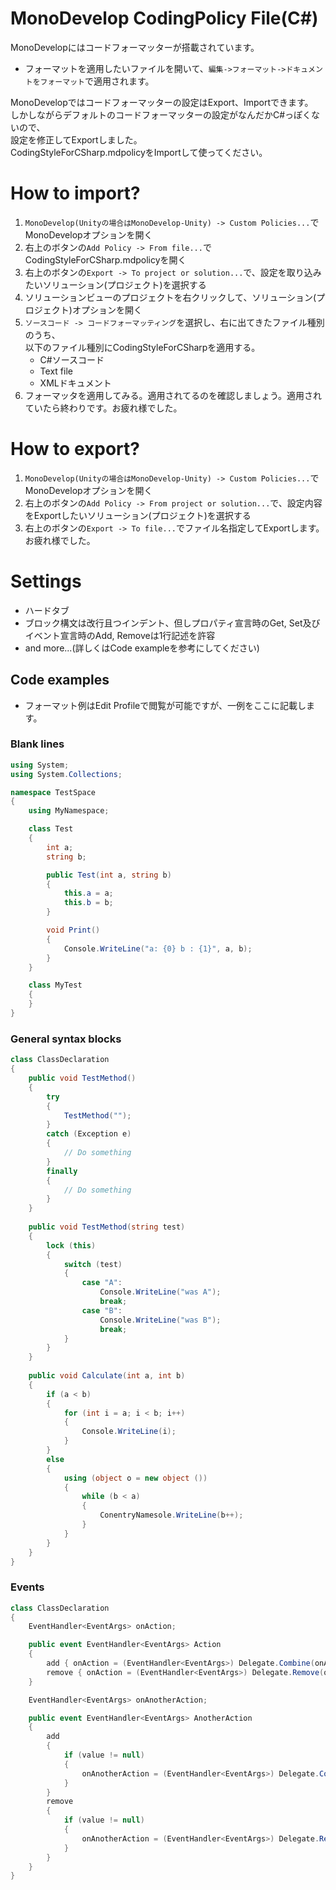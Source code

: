 MonoDevelop CodingPolicy File(C#)
====
MonoDevelopにはコードフォーマッターが搭載されています。

* フォーマットを適用したいファイルを開いて、``編集->フォーマット->ドキュメントをフォーマット``で適用されます。

MonoDevelopではコードフォーマッターの設定はExport、Importできます。  
しかしながらデフォルトのコードフォーマッターの設定がなんだかC#っぽくないので、  
設定を修正してExportしました。  
CodingStyleForCSharp.mdpolicyをImportして使ってください。  

# How to import?
1. ``MonoDevelop(Unityの場合はMonoDevelop-Unity) -> Custom Policies...``でMonoDevelopオプションを開く
2. 右上のボタンの``Add Policy -> From file...``でCodingStyleForCSharp.mdpolicyを開く
3. 右上のボタンの``Export -> To project or solution...``で、設定を取り込みたいソリューション(プロジェクト)を選択する
4. ソリューションビューのプロジェクトを右クリックして、ソリューション(プロジェクト)オプションを開く
5. ``ソースコード -> コードフォーマッティング``を選択し、右に出てきたファイル種別のうち、  
    以下のファイル種別にCodingStyleForCSharpを適用する。
    * C#ソースコード
    * Text file
    * XMLドキュメント
6. フォーマッタを適用してみる。適用されてるのを確認しましょう。適用されていたら終わりです。お疲れ様でした。

# How to export?
1. ``MonoDevelop(Unityの場合はMonoDevelop-Unity) -> Custom Policies...``でMonoDevelopオプションを開く
2. 右上のボタンの``Add Policy -> From project or solution...``で、設定内容をExportしたいソリューション(プロジェクト)を選択する
3. 右上のボタンの``Export -> To file...``でファイル名指定してExportします。お疲れ様でした。

# Settings
* ハードタブ
* ブロック構文は改行且つインデント、但しプロパティ宣言時のGet, Set及びイベント宣言時のAdd, Removeは1行記述を許容
* and more...(詳しくはCode exampleを参考にしてください)

## Code examples
* フォーマット例はEdit Profileで閲覧が可能ですが、一例をここに記載します。

### Blank lines
```csharp
using System;
using System.Collections;

namespace TestSpace
{
	using MyNamespace;

	class Test
	{
		int a;
		string b;

		public Test(int a, string b)
		{
			this.a = a;
			this.b = b;
		}

		void Print()
		{
			Console.WriteLine("a: {0} b : {1}", a, b);
		}
	}

	class MyTest
	{
	}
}
```
### General syntax blocks
```csharp
class ClassDeclaration
{ 
	public void TestMethod()
	{
		try
		{
			TestMethod("");
		}
		catch (Exception e)
		{
			// Do something
		}
		finally
		{
			// Do something
		}
	}
		
	public void TestMethod(string test)
	{
		lock (this)
		{
			switch (test)
			{
				case "A":
					Console.WriteLine("was A");
					break;
				case "B":
					Console.WriteLine("was B");
					break;
			}
		}
	}
		
	public void Calculate(int a, int b)
	{
		if (a < b)
		{
			for (int i = a; i < b; i++)
			{
				Console.WriteLine(i);
			}
		}
		else
		{
			using (object o = new object ())
			{
				while (b < a)
				{
					ConentryNamesole.WriteLine(b++);
				}
			}
		}
	}
}
```

### Events
```csharp
class ClassDeclaration
{
	EventHandler<EventArgs> onAction;

	public event EventHandler<EventArgs> Action
	{
		add { onAction = (EventHandler<EventArgs>) Delegate.Combine(onAction, value); }
		remove { onAction = (EventHandler<EventArgs>) Delegate.Remove(onAction, value);}
	}

	EventHandler<EventArgs> onAnotherAction;

	public event EventHandler<EventArgs> AnotherAction
	{
		add
		{
			if (value != null)
			{
				onAnotherAction = (EventHandler<EventArgs>) Delegate.Combine(onAnotherAction, value);
			}
		}
		remove
		{
			if (value != null)
			{
				onAnotherAction = (EventHandler<EventArgs>) Delegate.Remove(onAnotherAction, value);
			}
		}
	}
}
```

